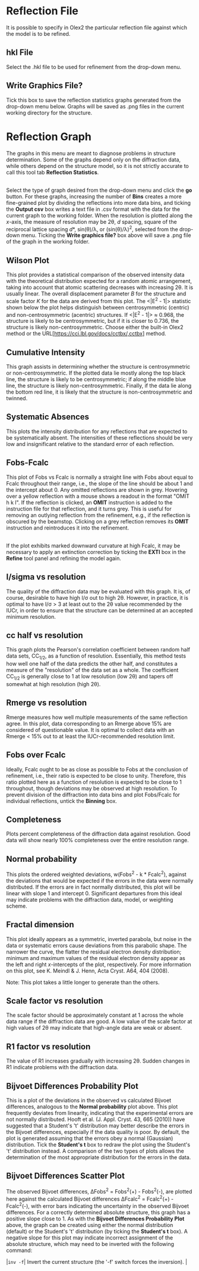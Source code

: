 #  Reflection File
It is possible to specify in Olex2 the particular reflection file against which the model is to be refined.

## hkl File
Select the .hkl file to be used for refinement from the drop-down menu.

## Write Graphics File?
Tick this box to save the reflection statistics graphs generated from the drop-down menu below. Graphs will be saved as .png files in the current working directory for the structure.


# Reflection Graph
The graphs in this menu are meant to diagnose problems in structure determination. Some of the graphs depend only on the diffraction data, while others depend on the structure model, so it is not strictly accurate to call this tool tab **Reflection Statistics**.
<br>
<br>

Select the type of graph desired from the drop-down menu and click the **go** button. For these graphs, increasing the number of **Bins** creates a more fine-grained plot by dividing the reflections into more data bins, and ticking the **Output csv** box writes a text file in .csv format with the data for the current graph to the working folder. When the resolution is plotted along the *x*-axis, the measure of resolution may be 2&theta;, *d* spacing, square of the reciprocal lattice spacing *d*\*, sin(&theta;)/&lambda;, or (sin(&theta;)/&lambda;)<sup>2</sup>, selected from the drop-down menu. Ticking the **Write graphics file?** box above will save a .png file of the graph in the working folder.

## Wilson Plot
This plot provides a statistical comparison of the observed intensity data with the theoretical distribution expected for a random atomic arrangement, taking into account that atomic scattering decreases with increasing 2&theta;. It is usually linear. The overall displacement parameter *B* for the structure and scale factor *K* for the data are derived from this plot. The <|E<sup>2</sup> - 1|> statistic shown below the plot helps distinguish between centrosymmetric (centric) and non-centrosymmetric (acentric) structures. If <|E<sup>2</sup> - 1|> &asymp; 0.968, the structure is likely to be centrosymmetric, but if it is closer to 0.736, the structure is likely non-centrosymmetric. Choose either the built-in Olex2 method or the URL[https://cci.lbl.gov/docs/cctbx/,cctbx] method.

## Cumulative Intensity
This graph assists in determining whether the structure is centrosymmetric or non-centrosymmetric. If the plotted data lie mostly along the top black line, the structure is likely to be centrosymmetric; if along the middle blue line, the structure is likely non-centrosymmetric. Finally, if the data lie along the bottom red line, it is likely that the structure is non-centrosymmetric and twinned.

## Systematic Absences
This plots the intensity distribution for any reflections that are expected to be systematically absent. The intensities of these reflections should be very low and insignificant relative to the standard error of each reflection.

## Fobs-Fcalc
This plot of Fobs vs Fcalc is normally a straight line with Fobs about equal to Fcalc throughout their range, i.e., the slope of the line should be about 1 and the intercept about 0. Any omitted reflections are shown in grey. Hovering over a yellow reflection with a mouse shows a readout in the format "OMIT h k l". If the reflection is clicked, an **OMIT** instruction is added to the instruction file for that reflection, and it turns grey. This is useful for removing an outlying reflection from the refinement, e.g., if the reflection is obscured by the beamstop. Clicking on a grey reflection removes its **OMIT** instruction and reintroduces it into the refinement. 
<br>
<br>

If the plot exhibits marked downward curvature at high Fcalc, it may be necessary to apply an extinction correction by ticking the **EXTI** box in the **Refine** tool panel and refining the model again.

## I/sigma vs resolution
The quality of the diffraction data may be evaluated with this graph. It is, of course, desirable to have high I/&sigma; out to high 2&theta;. However, in practice, it is optimal to have I/&sigma; > 3 at least out to the 2&theta; value recommended by the IUCr, in order to ensure that the structure can be determined at an accepted minimum resolution.

## cc half vs resolution
This graph plots the Pearson's correlation coefficient between random half data sets, CC<sub>1/2</sub>, as a function of resolution. Essentially, this method tests how well one half of the data predicts the other half, and constitutes a measure of the "resolution" of the data set as a whole. The coefficient CC<sub>1/2</sub> is generally close to 1 at low resolution (low 2&theta;) and tapers off somewhat at high resolution (high 2&theta;).

## Rmerge vs resolution
Rmerge measures how well multiple measurements of the same reflection agree. In this plot, data corresponding to an Rmerge above 15% are considered of questionable value. It is optimal to collect data with an Rmerge < 15% out to at least the IUCr-recommended resolution limit.

## Fobs over Fcalc
Ideally, Fcalc ought to be as close as possible to Fobs at the conclusion of refinement, i.e., their ratio is expected to be close to unity. Therefore, this ratio plotted here as a function of resolution is expected to be close to 1 throughout, though deviations may be observed at high resolution. To prevent division of the diffraction into data bins and plot Fobs/Fcalc for individual reflections, untick the **Binning** box.

## Completeness
Plots percent completeness of the diffraction data against resolution. Good data will show nearly 100% completeness over the entire resolution range.

## Normal probability
This plots the ordered weighted deviations, w(Fobs<sup>2</sup> - k * Fcalc<sup>2</sup>), against the deviations that would be expected if the errors in the data were normally distributed. If the errors are in fact normally distributed, this plot will be linear with slope 1 and intercept 0. Significant departures from this ideal may indicate problems with the diffraction data, model, or weighting scheme.

## Fractal dimension
This plot ideally appears as a symmetric, inverted parabola, but noise in the data or systematic errors cause deviations from this parabolic shape. The narrower the curve, the flatter the residual electron density distribution; minimum and maximum values of the residual electron density appear as the left and right *x*-intercepts of the plot, respectively. For more information on this plot, see K. Meindl & J. Henn, Acta Cryst. A64, 404 (2008).

Note: This plot takes a little longer to generate than the others.

## Scale factor vs resolution
The scale factor should be approximately constant at 1 across the whole data range if the diffraction data are good. A low value of the scale factor at high values of 2&theta; may indicate that high-angle data are weak or absent.

## R1 factor vs resolution
The value of R1 increases gradually with increasing 2&theta;. Sudden changes in R1 indicate problems with the diffraction data.

## Bijvoet Differences Probability Plot
This is a plot of the deviations in the observed vs calculated Bijvoet differences, analogous to the **Normal probability** plot above. This plot frequently deviates from linearity, indicating that the experimental errors are not normally distributed. Hooft et al. (J. Appl. Cryst. 43, 665 (2010)) have suggested that a Student's 't' distribution may better describe the errors in the Bijvoet differences, especially if the data quality is poor. By default, the plot is generated assuming that the errors obey a normal (Gaussian) distribution. Tick the **Student's t** box to redraw the plot using the Student's 't' distribution instead. A comparison of the two types of plots allows the determination of the most appropriate distribution for the errors in the data.

## Bijvoet Differences Scatter Plot
The observed Bijvoet differences, &Delta;Fobs<sup>2</sup> = Fobs<sup>2</sup>(+) - Fobs<sup>2</sup>(-), are plotted here against the calculated Bijvoet differences &Delta;Fcalc<sup>2</sup> = Fcalc<sup>2</sup>(+) - Fcalc<sup>2</sup>(-), with error bars indicating the uncertainty in the observed Bijvoet differences. For a correctly determined absolute structure, this graph has a positive slope close to 1. As with the **Bijvoet Differences Probability Plot** above, the graph can be created using either the normal distribution (default) or the Student's 't' distribution (by ticking the **Student's t** box). A negative slope for this plot may indicate incorrect assignment of the absolute structure, which may need to be inverted with the following command:

|`inv -f`| Invert the current structure (the '<c>-f</c>' switch forces the inversion). |
